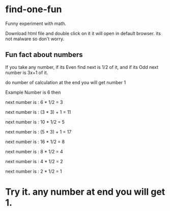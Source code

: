 # find-one-fun
Funny experiment with math.

Download html file and double click on it it will open in default browser. its not malware so don't worry.

## Fun fact about numbers
If you take any number, if its Even find next is 1/2 of it, and if its Odd next number is 3x+1 of it.

do number of calculation at the end you will get number 1

Example
Number is 6 then

next number is : 6 * 1/2 = 3

next number is : (3 * 3) + 1 = 11

next number is : 10 * 1/2 = 5

next number is : (5 * 3) + 1 = 17

next number is : 16 * 1/2 = 8

next number is : 8 * 1/2 = 4

next number is : 4 * 1/2 = 2

next number is : 2 * 1/2 = 1

# Try it. any number at end you will get 1.
